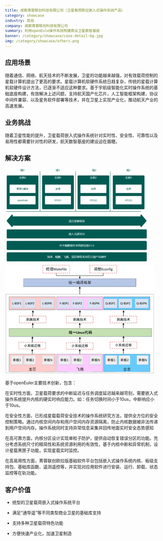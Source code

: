 ```yaml
---
title: 成都菁蓉联创科技有限公司（卫星载荷欧拉嵌入式操作系统产品）
category: showcase
industry: 其他
company: 成都菁蓉联创科技有限公司
summary: 利用openEule操作系统构建商业卫星数智基座
banner: /category/showcase/case-detail-bg.jpg
img: /category/showcase/others.png
---
```


## 应用场景

随着通信、网络、航天技术的不断发展，卫星的功能越来越强，对有效载荷控制的星载计算机提出了更高的要求。星载计算机软硬件系统日趋复杂，传统的星载计算机软硬件设计方法，已逐渐不适应这种要求。基于宇航级智能化实时操作系统的基础底座构建，有效解决上述问题，支持航天国产化芯片，人工智能框架构建，协议中间件兼容、以及星务软件部署等技术，并在卫星上实现产业化，推动航天产业的高速发展。




## 业务挑战

随着卫星性能的提升，卫星载荷嵌入式操作系统针对实时性、安全性、可靠性以及易用性都需要针对性的研发，航天数智基座的建设迫在眉睫。



## 解决方案

<div class="case-img"><img src="./xh.png"/></div>

<div class="case-img"><img src="./logo.png"/></div>

基于openEuler主要技术创新，包含：

 在实时性方面，卫星载荷要求的中断延迟与任务调度延迟越来越苛刻，需要嵌入式操作系统提升内核的硬实时响应能力。如：任务切换时间小于10us，中断响应小于10us。

 在安全性方面，已形成星载载荷安全技术的操作系统研究方法，提供全方位的安全控制策略。通过内核空间内存和用户空间内存资源隔离，防止内核数据被非法传递到用户空间内存。操作系统同时支持异常信息采集并回传地面实时安全态势感知

 在高可靠方面，内核分区设计实现单粒子防护，提供自动恢复错误分区的功能。充分考虑系统尺寸的精简性和系统资源利用的有效性，基于内核中断和异常机制，设计星载黑匣子功能，实现星载实时监控。

 在高易用性方面，菁蓉联创欧拉版基础软件平台包括嵌入式操作系统内核、板级支持包、基础库函数、遥测遥控等，并实现对应用软件进行安装、运行、卸载、状态监控等在轨功能。


## 客户价值

- 统型的卫星载荷嵌入式操作系统平台

- 满足“通导遥”等不同类型商业卫星的基础库支持

- 支持多种卫星载荷特色功能

- 方便快速产业化，加速卫星制造
